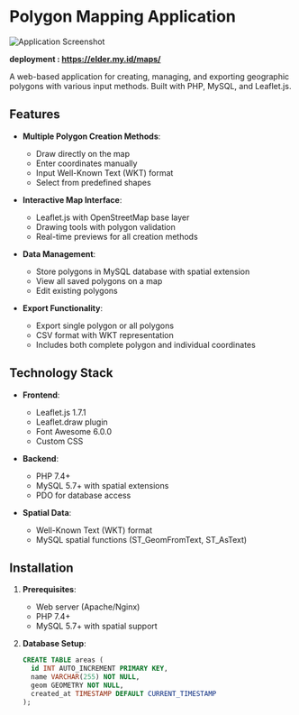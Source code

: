 # Polygon Mapping Application

![Application Screenshot](https://github.com/user-attachments/assets/773e19cd-0e18-4d71-9e28-c8a4363c7361)

**deployment : https://elder.my.id/maps/**

A web-based application for creating, managing, and exporting geographic polygons with various input methods. Built with PHP, MySQL, and Leaflet.js.

## Features

- **Multiple Polygon Creation Methods**:
  - Draw directly on the map
  - Enter coordinates manually
  - Input Well-Known Text (WKT) format
  - Select from predefined shapes

- **Interactive Map Interface**:
  - Leaflet.js with OpenStreetMap base layer
  - Drawing tools with polygon validation
  - Real-time previews for all creation methods

- **Data Management**:
  - Store polygons in MySQL database with spatial extension
  - View all saved polygons on a map
  - Edit existing polygons

- **Export Functionality**:
  - Export single polygon or all polygons
  - CSV format with WKT representation
  - Includes both complete polygon and individual coordinates

## Technology Stack

- **Frontend**:
  - Leaflet.js 1.7.1
  - Leaflet.draw plugin
  - Font Awesome 6.0.0
  - Custom CSS

- **Backend**:
  - PHP 7.4+
  - MySQL 5.7+ with spatial extensions
  - PDO for database access

- **Spatial Data**:
  - Well-Known Text (WKT) format
  - MySQL spatial functions (ST_GeomFromText, ST_AsText)

## Installation

1. **Prerequisites**:
   - Web server (Apache/Nginx)
   - PHP 7.4+
   - MySQL 5.7+ with spatial support

2. **Database Setup**:
   ```sql
   CREATE TABLE areas (
     id INT AUTO_INCREMENT PRIMARY KEY,
     name VARCHAR(255) NOT NULL,
     geom GEOMETRY NOT NULL,
     created_at TIMESTAMP DEFAULT CURRENT_TIMESTAMP
   );
